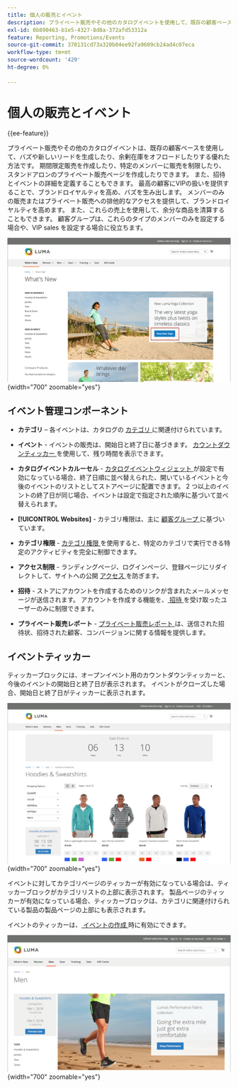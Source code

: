 ```yaml
---
title: 個人の販売とイベント
description: プライベート販売やその他のカタログイベントを使用して、既存の顧客ベースに対する売上高を増やし、バズや新しいリードを生み出す方法を説明します。
exl-id: 0b890463-b1e5-4327-8d8a-372afd53312a
feature: Reporting, Promotions/Events
source-git-commit: 370131cd73a320b04ee92fa9609cb24ad4c07eca
workflow-type: tm+mt
source-wordcount: '429'
ht-degree: 0%

---
```


# 個人の販売とイベント

{{ee-feature}}

プライベート販売やその他のカタログイベントは、既存の顧客ベースを使用して、バズや新しいリードを生成したり、余剰在庫をオフロードしたりする優れた方法です。 期間限定販売を作成したり、特定のメンバーに販売を制限したり、スタンドアロンのプライベート販売ページを作成したりできます。 また、招待とイベントの詳細を定義することもできます。 最高の顧客にVIPの扱いを提供することで、ブランドロイヤルティを高め、バズを生み出します。 メンバーのみの販売またはプライベート販売への排他的なアクセスを提供して、ブランドロイヤルティを高めます。 また、これらの売上を使用して、余分な商品を清算することもできます。 顧客グループは、これらのタイプのメンバーのみを設定する場合や、VIP sales を設定する場合に役立ちます。

![ ストアフロントの例 – ホームページでのイベント ](./assets/storefront-event-home-page.png){width="700" zoomable="yes"}

## イベント管理コンポーネント

- **カテゴリ** – 各イベントは、カタログの [ カテゴリ ](../catalog/category-create.md) に関連付けられています。

- **イベント** - イベントの販売は、開始日と終了日に基づきます。 [ カウントダウンティッカー ](#event-ticker) を使用して、残り時間を表示できます。

- **カタログイベントカルーセル** - [ カタログイベントウィジェット ](../content-design/widget-event-carousel.md) が設定で有効になっている場合、終了日順に並べ替えられた、開いているイベントと今後のイベントのリストとしてストアページに配置できます。 2 つ以上のイベントの終了日が同じ場合、イベントは設定で指定された順序に基づいて並べ替えられます。

- **[!UICONTROL Websites]** - カテゴリ権限は、主に [ 顧客グループ ](../customers/customer-groups.md) に基づいています。

- **カテゴリ権限** - [ カテゴリ権限 ](../catalog/category-permissions.md) を使用すると、特定のカテゴリで実行できる特定のアクティビティを完全に制御できます。

- **アクセス制限** - ランディングページ、ログインページ、登録ページにリダイレクトして、サイトへの公開 [ アクセス ](event-configure.md#restrict-access) を防ぎます。

- **招待** - ストアにアカウントを作成するためのリンクが含まれたメールメッセージが送信されます。 アカウントを作成する機能を、[ 招待 ](invitations.md) を受け取ったユーザーのみに制限できます。

- **プライベート販売レポート** - [ プライベート販売レポート ](../getting-started/private-sales-reports.md) は、送信された招待状、招待された顧客、コンバージョンに関する情報を提供します。

## イベントティッカー

ティッカーブロックには、オープンイベント用のカウントダウンティッカーと、今後のイベントの開始日と終了日が表示されます。 イベントがクローズした場合、開始日と終了日がティッカーに表示されます。

![ ストアフロントの例 – イベントカルーセル ](./assets/storefront-event-ticker-carousel.png){width="700" zoomable="yes"}

イベントに対してカテゴリページのティッカーが有効になっている場合は、ティッカーブロックがカテゴリリストの上部に表示されます。 製品ページのティッカーが有効になっている場合、ティッカーブロックは、カテゴリに関連付けられている製品の製品ページの上部にも表示されます。

イベントのティッカーは、[ イベントの作成 ](event-create.md) 時に有効にできます。

![ ストアフロントの例 – イベントサイドバー ](./assets/storefront-event-sidebar.png){width="700" zoomable="yes"}
